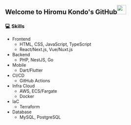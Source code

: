## Welcome to Hiromu Kondo's GitHub<img src = "https://raw.githubusercontent.com/MartinHeinz/MartinHeinz/master/wave.gif" height="30px" width="30px">

### 💻 Skills
* Frontend
  * HTML, CSS, JavaScript, TypeScript
  * React/Next.js, Vue/Nuxt.js
* Backend
  * PHP, NestJS, Go
* Mobile
  * Dart/Flutter
* CI/CD
  * GitHub Actions
* Infra Cloud
  * AWS, ECS/Fargate
  * Docker
* IaC
  * Terraform
* Database
  * MySQL, PostgreSQL
